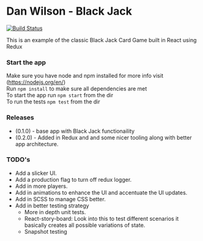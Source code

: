# Dan Wilson - Black Jack

[![Build Status](https://travis-ci.org/dwils0n/react-black-jack.svg?branch=master)](https://travis-ci.org/dwils0n/react-black-jack)

This is an example of the classic Black Jack Card Game built in React using Redux

### Start the app
Make sure you have node and npm installed for more info visit (https://nodejs.org/en/)<br/>
Run `npm install` to make sure all dependencies are met<br/>
To start the app run `npm start` from the dir<br/>
To run the tests `npm test` from the dir<br/>

### Releases
- (0.1.0) - base app with Black Jack functionaility
- (0.2.0) - Added in Redux and and some nicer tooling along with better app architecture.

### TODO's
- Add a slicker UI.
- Add a production flag to turn off redux logger.
- Add in more players.
- Add in animations to enhance the UI and accentuate the UI updates.
- Add in SCSS to manage CSS better.
- Add in better testing strategy
    - More in depth unit tests.
    - React-story-board: Look into this to test different scenarios it basically creates all possible variations of state.
    - Snapshot testing

